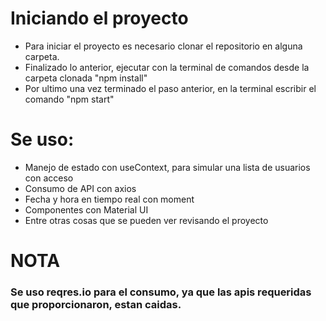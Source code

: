 # Iniciando el proyecto
- Para iniciar el proyecto es necesario clonar el repositorio en alguna carpeta.
- Finalizado lo anterior, ejecutar con la terminal de comandos desde la carpeta clonada "npm install"
- Por ultimo una vez terminado el paso anterior, en la terminal escribir el comando "npm start"

# Se uso:
- Manejo de estado con useContext, para simular una lista de usuarios con acceso
- Consumo de API con axios
- Fecha y hora en tiempo real con moment
- Componentes con Material UI
- Entre otras cosas que se pueden ver revisando el proyecto

# NOTA
### Se uso reqres.io para el consumo, ya que las apis requeridas que proporcionaron, estan caidas.